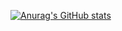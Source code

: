 [![Anurag's GitHub stats](https://github-readme-stats.vercel.app/api?username=slayywrld)](https://github.com/anuraghazra/github-readme-stats)
